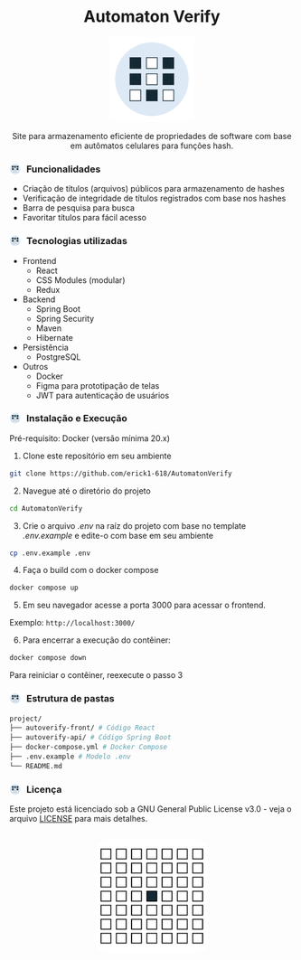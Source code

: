 <h1 align="center">Automaton Verify</h1>

<p align="center">
    <img alt="logo" src="assets/logotype.png" width="150px"/>
</p>

<p align="center">Site para armazenamento eficiente de propriedades de software com base em autômatos celulares para funções hash.</p>

<h3 style="display: flex; align-items:center; gap:10px"><img alt="topic" src="assets/loading.gif" width="20px" height="20px">Funcionalidades</h3>

- Criação de títulos (arquivos) públicos para armazenamento de hashes
- Verificação de integridade de títulos registrados com base nos hashes
- Barra de pesquisa para busca
- Favoritar títulos para fácil acesso

<h3 style="display: flex; align-items:center; gap:10px"><img alt="topic" src="assets/loading.gif" width="20px" height="20px">Tecnologias utilizadas</h3>

- Frontend
    - React
    - CSS Modules (modular)
    - Redux
- Backend
    - Spring Boot
    - Spring Security
    - Maven
    - Hibernate
- Persistência
    - PostgreSQL
- Outros
    - Docker
    - Figma para prototipação de telas
    - JWT para autenticação de usuários

<h3 style="display: flex; align-items:center; gap:10px"><img alt="topic" src="assets/loading.gif" width="20px" height="20px">Instalação e Execução</h3>

Pré-requisito: Docker (versão mínima 20.x)

1. Clone este repositório em seu ambiente

```bash
git clone https://github.com/erick1-618/AutomatonVerify
```

2. Navegue até o diretório do projeto

```bash
cd AutomatonVerify
```

3. Crie o arquivo *.env* na raíz do projeto com base no template *.env.example* e edite-o com base em seu ambiente

```bash
cp .env.example .env
```

4. Faça o build com o docker compose

```bash
docker compose up
```

5. Em seu navegador acesse a porta 3000 para acessar o frontend.

Exemplo: ``http://localhost:3000/``

6. Para encerrar a execução do contêiner:

```bash
docker compose down
```

Para reiniciar o contêiner, reexecute o passo 3

<h3 style="display: flex; align-items:center; gap:10px"><img alt="topic" src="assets/loading.gif" width="20px" height="20px">Estrutura de pastas</h3>

```bash
project/
├── autoverify-front/ # Código React
├── autoverify-api/ # Código Spring Boot
├── docker-compose.yml # Docker Compose
├── .env.example # Modelo .env
└── README.md
```

<h3 style="display: flex; align-items:center; gap:10px"><img alt="topic" src="assets/loading.gif" width="20px" height="20px">Licença</h3>

Este projeto está licenciado sob a GNU General Public License v3.0 - veja o arquivo [LICENSE](LICENSE) para mais detalhes.

<p align="center">
    <img src="/assets/loading2.gif" alt="loading" width="200px" style="background-color: #ddeaf6; border-radius: 15px; margin: 15px">
</p>